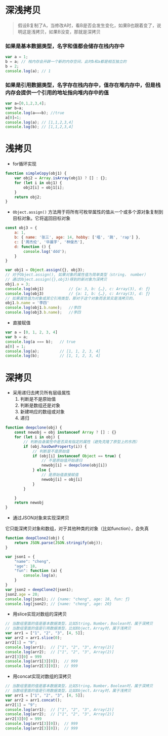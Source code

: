 # 深浅拷贝

> 假设B复制了A，当修改A时，看B是否会发生变化，如果B也跟着变了，说明这是浅拷贝，如果B没变，那就是深拷贝

### 如果是基本数据类型，名字和值都会储存在栈内存中

```js
var a = 1;
b = a; // 栈内存会开辟一个新的内存空间，此时b和a都是相互独立的
b = 2;
console.log(a); // 1
```

### 如果是引用数据类型，名字存在栈内存中，值存在堆内存中，但是栈内存会提供一个引用的地址指向堆内存中的值

```js
var a=[0,1,2,3,4];
var b=a;
console.log(a===b);	//true
a[0]=1;
console.log(a);	// [1,1,2,3,4]
console.log(b);	// [1,1,2,3,4]
```

# 浅拷贝

- for循环实现

```js
function simpleCopy(obj1) {
    var obj2 = Array.isArray(obj1) ? [] : {};
    for (let i in obj1) {
        obj2[i] = obj1[i];
    }
    return obj2;
}
```

- `Object.assign()` 方法用于将所有可枚举属性的值从一个或多个源对象复制到目标对象。它将返回目标对象

```js
const obj3 = {
    a: 1,
    b: { name: '张三', age: 14, hobby: ['唱', '跳', 'rap'] },
    c: ['周杰伦', '华晨宇', '林俊杰'],
    d: function () {
        console.log('ddd');
    }
}

var obj1 = Object.assign({}, obj3);
// 对于Object.assign(), 如果对象的属性值为简单类型（string， number）
// 通过Object.assign({},obj3)得到的新对象为深拷贝
obj1.a = 3;
console.log(obj1)           // {a: 3, b: {…}, c: Array(3), d: ƒ}
console.log(obj3)           // {a: 1, b: {…}, c: Array(3), d: ƒ}
// 如果属性值为对象或其它引用类型，那对于这个对象而言其实是浅拷贝的。
obj1.b.name = '李四'
console.log(obj1.b.name);   //李四
console.log(obj3.b.name);   //李四
```

- 直接赋值

```js
var a = [0, 1, 2, 3, 4]
var b = a;
console.log(a === b);   // true
a[0] = 1;
console.log(a);         // [1, 1, 2, 3, 4]
console.log(b);         // [1, 1, 2, 3, 4]
```



# 深拷贝

- 采用递归去拷贝所有层级属性
  1. 判断是不是原始值
  2. 判断是数组还是对象
  3. 新建响应的数组或对象
  4. 递归

```js
function deepclone(obj) {
    const newobj = obj instanceof Array ? [] : {}
    for (let i in obj) {
        // 判断自身属性中是否具有指定的属性（避免克隆了原型上的东西）
        if (obj.hasOwnProperty(i)) {
            // 判断是不是原始值
            if (obj[i] instanceof Object == true) {
                // 不是原始值开始递归
                newobj[i] = deepclone(obj[i])
            } else {
                // 是原始值直接赋值
                newobj[i] = obj[i]
            }
        }

    }
    return newobj
}
```

- 通过JSON对象来实现深拷贝

它只能深拷贝对象和数组，对于其他种类的对象（比如function），会失真

```js
function deepClone2(obj) {
    return JSON.parse(JSON.stringify(obj));
}
```

```js
var json1 = {
    "name": "cheng",
    "age": 18,
    "fun": function (a) {
        console.log(a);
    }
}
var json2 = deepClone2(json1);
json2.age = 20;
console.log(json1); // {name: "cheng", age: 18, fun: ƒ}
console.log(json2); // {name: "cheng", age: 20}
```

- 用slice实现对数组的深拷贝

```js
// 当数组里面的值是基本数据类型，比如String，Number，Boolean时，属于深拷贝
// 当数组里面的值是引用数据类型，比如Object，Array时，属于浅拷贝
var arr1 = ["1", "2", "3", [4, 5]];
var arr2 = arr1.slice(0);
arr2[1] = "9";
console.log(arr1);  // ["1", "2", "3", Array(2)]
console.log(arr2);  // ["1", "2", "3", Array(2)]
arr2[3][0] = 999
console.log(arr1[3][0]);  // 999
console.log(arr2[3][0]);  // 999
```

- 用concat实现对数组的深拷贝

```js
// 当数组里面的值是基本数据类型，比如String，Number，Boolean时，属于深拷贝
// 当数组里面的值是引用数据类型，比如Object，Array时，属于浅拷贝
var arr1 = ["1", "2", "3", [4, 5]];
var arr2 = arr1.concat();
arr2[1] = "9";
console.log(arr1);  // ["1", "2", "3", Array(2)]
console.log(arr2);  // ["1", "2", "3", Array(2)]
arr2[3][0] = 999
console.log(arr1[3][0]);  // 999
console.log(arr2[3][0]);  // 999
```

